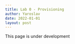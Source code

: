 ```yaml
---
title: Lab 0 - Provisioning
author: Yaroslav
date: 2022-01-01
layout: post
---
```


This page is under development
